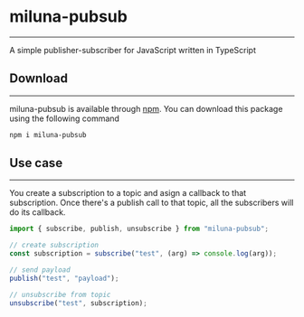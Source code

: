 # miluna-pubsub
---
A simple publisher-subscriber for JavaScript written in TypeScript

## Download
---
miluna-pubsub is available through <a href="https://www.npmjs.com/package/miluna-pubsub">npm</a>. You can download this package using the following command

```sh
npm i miluna-pubsub
```


## Use case
---
You create a subscription to a topic and asign a callback to that subscription. Once there's a publish call to that topic, all the subscribers will do its callback.


```js
import { subscribe, publish, unsubscribe } from "miluna-pubsub";

// create subscription
const subscription = subscribe("test", (arg) => console.log(arg));

// send payload
publish("test", "payload");

// unsubscribe from topic
unsubscribe("test", subscription);
```

